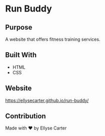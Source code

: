 # Run Buddy

## Purpose
A website that offers fitness training services.

## Built With
* HTML
* CSS

## Website
https://ellysecarter.github.io/run-buddy/

## Contribution
Made with ❤️ by Ellyse Carter
